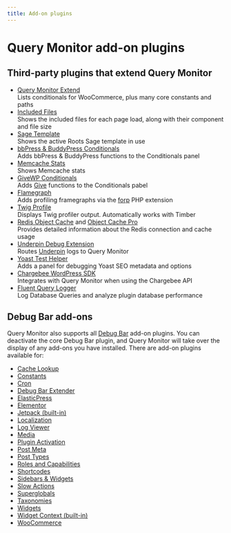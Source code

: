 ```yaml
---
title: Add-on plugins
---
```


# Query Monitor add-on plugins

## Third-party plugins that extend Query Monitor

* [Query Monitor Extend](https://github.com/crstauf/query-monitor-extend)  
Lists conditionals for WooCommerce, plus many core constants and paths
* [Included Files](https://github.com/khromov/wp-query-monitor-included-files)  
Shows the included files for each page load, along with their component and file size
* [Sage Template](https://github.com/khromov/wp-query-monitor-sage-template)  
Shows the active Roots Sage template in use
* [bbPress & BuddyPress Conditionals](https://wordpress.org/plugins/query-monitor-bbpress-buddypress-conditionals/)  
Adds bbPress & BuddyPress functions to the Conditionals panel
* [Memcache Stats](https://github.com/Automattic/qm-memcache-stats)  
Shows Memcache stats
* [GiveWP Conditionals](https://github.com/tw2113/QueryMonitor-GiveWP)  
Adds [Give](https://wordpress.org/plugins/give/) functions to the Conditionals pabel
* [Flamegraph](https://github.com/humanmade/query-monitor-flamegraph)  
Adds profiling framegraphs via the [forp](http://anthonyterrien.com/forp/) PHP extension
* [Twig Profile](https://github.com/NielsdeBlaauw/query-monitor-twig-profile/)  
Displays Twig profiler output. Automatically works with Timber
* [Redis Object Cache](https://wordpress.org/plugins/redis-cache/) and [Object Cache Pro](https://objectcache.pro/?ref=qm)  
Provides detailed information about the Redis connection and cache usage
* [Underpin Debug Extension](https://github.com/Underpin-WP/debug-bar-extension)  
Routes [Underpin](https://github.com/Underpin-WP/underpin) logs to Query Monitor
* [Yoast Test Helper](https://wordpress.org/plugins/yoast-test-helper/)  
Adds a panel for debugging Yoast SEO metadata and options
* [Chargebee WordPress SDK](https://github.com/globalis-ms/chargebee-php-sdk-wp)  
Integrates with Query Monitor when using the Chargebee API
* [Fluent Query Logger](https://wordpress.org/plugins/fluent-query-logger/)  
Log Database Queries and analyze plugin database performance

## Debug Bar add-ons

Query Monitor also supports all [Debug Bar](https://wordpress.org/plugins/debug-bar/) add-on plugins. You can deactivate the core Debug Bar plugin, and Query Monitor will take over the display of any add-ons you have installed. There are add-on plugins available for:

* [Cache Lookup](https://wordpress.org/plugins/debug-bar-cache-lookup/)
* [Constants](https://wordpress.org/plugins/debug-bar-constants/)
* [Cron](https://wordpress.org/plugins/debug-bar-cron/)
* [Debug Bar Extender](https://wordpress.org/plugins/debug-bar-extender/)
* [ElasticPress](https://wordpress.org/plugins/debug-bar-elasticpress/)
* [Elementor](https://github.com/pcfreak30/debug-bar-elementor)
* [Jetpack (built-in)](https://jetpack.me/)
* [Localization](https://wordpress.org/plugins/debug-bar-localization/)
* [Log Viewer](https://wordpress.org/plugins/log-viewer/)
* [Media](https://wordpress.org/plugins/debug-media/)
* [Plugin Activation](https://wordpress.org/plugins/debug-bar-plugin-activation/)
* [Post Meta](https://wordpress.org/plugins/tdd-debug-bar-post-meta/)
* [Post Types](https://wordpress.org/plugins/debug-bar-post-types/)
* [Roles and Capabilities](https://wordpress.org/plugins/debug-bar-roles-and-capabilities/)
* [Shortcodes](https://wordpress.org/plugins/debug-bar-shortcodes/)
* [Sidebars & Widgets](https://wordpress.org/plugins/debug-bar-sidebars-widgets/)
* [Slow Actions](https://wordpress.org/plugins/debug-bar-slow-actions/)
* [Superglobals](https://wordpress.org/plugins/debug-bar-super-globals/)
* [Taxonomies](https://wordpress.org/plugins/debug-bar-taxonomies/)
* [Widgets](https://wordpress.org/plugins/debug-bar-widgets/)
* [Widget Context (built-in)](https://wordpress.org/plugins/widget-context/)
* [WooCommerce](https://wordpress.org/plugins/woocommerce-debug-bar/)
